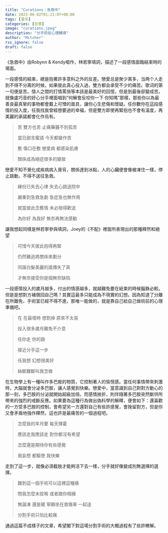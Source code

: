 ```yaml
---
title: "Curations｜急救中"
date: 2023-06-02T01:21:07+08:00
tags: [音乐]
categories: [日常]
image: "curations.jpeg"
description: "分手術前心理輔導"
author: "Mitcher"
rss_ignore: false
draft: false
---
```


《急救中》由Robynn & Kendy唱作，林若寧填詞，描述了一段感情面臨結束時的場面。

一段感情的結束，總是抱著許多意料之外的反差。戀愛总是聚少离多，当两个人走到不得不分离的时候，如果彼此真心投入過，雙方都会承受不少的痛苦。歌词的第一句便是苦。情人之間的打情罵俏等本該是最美好的回憶，但是到最後卻變成苦。就像盧巧音的好心分手裡面唱到“何解會反咬你一下 你知嗎”那樣，那些你以為最善良最真摯的事物都會戴上可憎的面具，讓你心生悲傷和懷疑。任你數你在這段感情的投入度，任我找我曾經想要過的幸福，但是雙方即使再緊抱也不會有溫度，再美麗的承諾都會化作烏有。

> 苦 雙方也苦 止痛藥醫不到孤苦
>
> 當日甜言蜜語 今天都變作苦
>
> 敷 傷口在敷 戀愛病 都感染肌膚
>
> 關係成為絕症很多的變故

戀愛不知不覺化成疾病病入膏肓，關係達到冰點，人的心臟便會像被凍住一樣，停止跳動，不得不送往急救。

> 緣份已失去心律 失去心跳送院中
>
> 嚴重到急救急劇 急症急也無作用
>
> 就當彼此念舊情 未必捨得歡送
>
> 為你好 為我好 無奈再無法感動

讓我想起同樣是林若寧參與填詞，Joey的《不配》裡面所表現出的那種釋然和絕望

> 可惜今天彼此抱得再緊
>
> 仍然難逃將關係來劃分
>
> 同諧白髮美麗的謠傳失了真
>
> 才無奈接受你是個無奈缺陷

一段感情投入的歲月越多，付出的情感越多，就越難免要在結束的時候錙銖必較。但是是想對方補償回自己嗎？其實這最多只能成為不現實的幻想。因為知道了分離在所難免，手術室已經不得不進，那唯一能做的，就是靠自己給自己做術前的心理準備吧。

> 在 在最壞時 想割掉 原來不太易
>
> 投入很多歲月難免不介意
>
> 任你走 你的路
>
> 接近分手這一步
>
> 任我想 幻想很美好
>
> 絲斷難斷叫我怎做

在生物學上有一種叫作多巴胺的物質，它控制著人的愉悅感。當任何事情帶來刺激時，大腦就會分泌多巴胺，讓人感覺到快樂。戀愛中，當意識到自己對對方動心的那一刻，多巴胺的分泌就開始超級加倍。而感情挫折，則伴隨著多巴胺突然斷供所帶來的強烈的戒斷反應。如果要為這種行為做出偽科學的解釋，便會如下：還喜歡的一方受多巴胺的控制，會希望另一方還對自己有些許感覺，會挽留對方，但是你又會矛盾地強作釋然，這也許是最痛苦的一個過程吧。

> 怎麼我的年月要 每天揮霍
>
> 應該走我應該走 對你都沒有希望
>
> 怎麼還是期待你有些感覺
>
> 我妄想 都驅使 我快樂

走到了這一步，就像必須截肢才能夠活下去一樣，分手就好像變成別無選擇的選擇。

> 難到這一個手術可以這裡這種痛
>
> 問我怎麼未拔喉 或者跟你相擁
>
> 無論凍 還是暖 寧願坐在救傷車 一起送
>
> 分割手術只怕比較痛

通過這篇不成樣子的文章，希望閣下對這場分割手術的大概過程有了些許瞭解。
